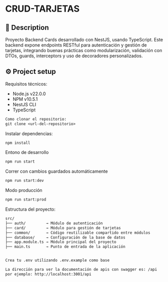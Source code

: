 # CRUD-TARJETAS

## 📌 Description

Proyecto Backend Cards desarrollado con NestJS, usando TypeScript. Este backend expone endpoints RESTful para autenticación y gestión de tarjetas, integrando buenas prácticas como modularización, validación con DTOs, guards, interceptors y uso de decoradores personalizados.

## ⚙️ Project setup

Requisitos técnicos:

- Node.js v22.0.0  
- NPM v10.5.1  
- NestJS CLI  
- TypeScript

```txt
Como clonar el repositorio:
git clone <url-del-repositorio>
```

Instalar dependencias:

```bash
npm install
```

Entono de desarrollo
```bash
npm run start
```

Correr con cambios guardados automáticamente
```bash
npm run start:dev
```

Modo producción
```bash
npm run start:prod
```

Estructura del proyecto:
```txt
src/
├── auth/         → Módulo de autenticación
├── card/         → Módulo para gestión de tarjetas
├── common/       → Código reutilizable compartido entre módulos
├── database/     → Configuración de la base de datos
├── app.module.ts → Módulo principal del proyecto
├── main.ts       → Punto de entrada de la aplicación


Crea tu .env utilizando .env.example como base

La dirección para ver la documentación de apis con swagger es: /api
por ejemplo: http://localhost:3001/api


